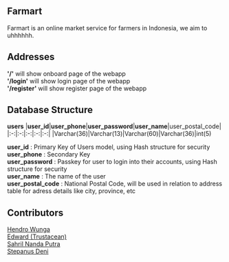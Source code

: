 ## Farmart

Farmart is an online market service for farmers in Indonesia, we aim to uhhhhhh.

## Addresses
**'/'** will show onboard page of the webapp\
**'/login'** will show login page of the webapp\
**'/register'** will show register page of the webapp

## Database Structure
**users**
|**user_id**|**user_phone**|**user_password**|**user_name**|user_postal_code|
|:-:|:-:|:-:|:-:|:-:|
|Varchar(36)|Varchar(13)|Varchar(60)|Varchar(36)|int(5)

**user_id** : Primary Key of Users model, using Hash structure for security\
**user_phone** : Secondary Key\
**user_password** : Passkey for user to login into their accounts, using Hash structure for security\
**user_name** : The name of the user\
**user_postal_code** : National Postal Code, will be used in relation to address table for adress details like city, province, etc

## Contributors
[Hendro Wunga](https://github.com/hendrowunga)\
[Edward (Trustacean)](https://github.com/Trustacean)\
[Sahril Nanda Putra](https://github.com/sahrilputra)\
[Stepanus Deni](https://github.com/putrastepanus)
